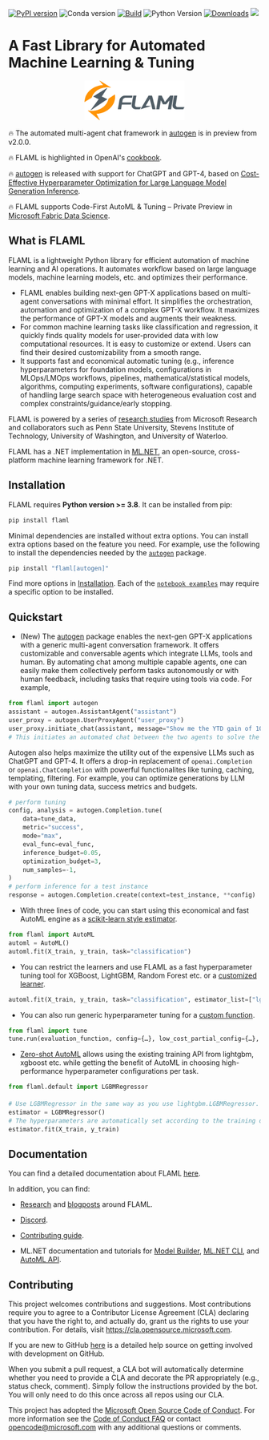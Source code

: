 [![PyPI version](https://badge.fury.io/py/FLAML.svg)](https://badge.fury.io/py/FLAML)
![Conda version](https://img.shields.io/conda/vn/conda-forge/flaml)
[![Build](https://github.com/microsoft/FLAML/actions/workflows/python-package.yml/badge.svg)](https://github.com/microsoft/FLAML/actions/workflows/python-package.yml)
![Python Version](https://img.shields.io/badge/3.8%20%7C%203.9%20%7C%203.10-blue)
[![Downloads](https://pepy.tech/badge/flaml)](https://pepy.tech/project/flaml)
[![](https://img.shields.io/discord/1025786666260111483?logo=discord&style=flat)](https://discord.gg/Cppx2vSPVP)
<!-- [![Join the chat at https://gitter.im/FLAMLer/community](https://badges.gitter.im/FLAMLer/community.svg)](https://gitter.im/FLAMLer/community?utm_source=badge&utm_medium=badge&utm_campaign=pr-badge&utm_content=badge) -->


# A Fast Library for Automated Machine Learning & Tuning

<p align="center">
    <img src="https://github.com/microsoft/FLAML/blob/main/website/static/img/flaml.svg"  width=200>
    <br>
</p>

:fire: The automated multi-agent chat framework in [autogen](https://microsoft.github.io/FLAML/docs/Use-Cases/Autogen) is in preview from v2.0.0.

:fire: FLAML is highlighted in OpenAI's [cookbook](https://github.com/openai/openai-cookbook#related-resources-from-around-the-web).

:fire: [autogen](https://microsoft.github.io/FLAML/docs/Use-Cases/Autogen) is released with support for ChatGPT and GPT-4, based on [Cost-Effective Hyperparameter Optimization for Large Language Model Generation Inference](https://arxiv.org/abs/2303.04673).

:fire: FLAML supports Code-First AutoML & Tuning – Private Preview in [Microsoft Fabric Data Science](https://learn.microsoft.com/en-us/fabric/data-science/).


## What is FLAML
FLAML is a lightweight Python library for efficient automation of machine
learning and AI operations. It automates workflow based on large language models, machine learning models, etc.
and optimizes their performance.

* FLAML enables building next-gen GPT-X applications based on multi-agent conversations with minimal effort. It simplifies the orchestration, automation and optimization of a complex GPT-X workflow. It maximizes the performance of GPT-X models and augments their weakness.
* For common machine learning tasks like classification and regression, it quickly finds quality models for user-provided data with low computational resources. It is easy to customize or extend. Users can find their desired customizability from a smooth range.
* It supports fast and economical automatic tuning (e.g., inference hyperparameters for foundation models, configurations in MLOps/LMOps workflows, pipelines, mathematical/statistical models, algorithms, computing experiments, software configurations), capable of handling large search space with heterogeneous evaluation cost and complex constraints/guidance/early stopping.

FLAML is powered by a series of [research studies](/docs/Research) from Microsoft Research and collaborators such as Penn State University, Stevens Institute of Technology, University of Washington, and University of Waterloo.

FLAML has a .NET implementation in [ML.NET](http://dot.net/ml), an open-source, cross-platform machine learning framework for .NET.

## Installation

FLAML requires **Python version >= 3.8**. It can be installed from pip:

```bash
pip install flaml
```

Minimal dependencies are installed without extra options. You can install extra options based on the feature you need. For example, use the following to install the dependencies needed by the [`autogen`](https://microsoft.github.io/FLAML/docs/Use-Cases/Autogen) package.
```bash
pip install "flaml[autogen]"
```

Find more options in [Installation](https://microsoft.github.io/FLAML/docs/Installation).
Each of the [`notebook examples`](https://github.com/microsoft/FLAML/tree/main/notebook) may require a specific option to be installed.

## Quickstart

* (New) The [autogen](https://microsoft.github.io/FLAML/docs/Use-Cases/Autogen) package enables the next-gen GPT-X applications with a generic multi-agent conversation framework.
It offers customizable and conversable agents which integrate LLMs, tools and human.
By automating chat among multiple capable agents, one can easily make them collectively perform tasks autonomously or with human feedback, including tasks that require using tools via code. For example,
```python
from flaml import autogen
assistant = autogen.AssistantAgent("assistant")
user_proxy = autogen.UserProxyAgent("user_proxy")
user_proxy.initiate_chat(assistant, message="Show me the YTD gain of 10 largest technology companies as of today.")
# This initiates an automated chat between the two agents to solve the task
```

Autogen also helps maximize the utility out of the expensive LLMs such as ChatGPT and GPT-4. It offers a drop-in replacement of `openai.Completion` or `openai.ChatCompletion` with powerful functionalites like tuning, caching, templating, filtering. For example, you can optimize generations by LLM with your own tuning data, success metrics and budgets.
```python
# perform tuning
config, analysis = autogen.Completion.tune(
    data=tune_data,
    metric="success",
    mode="max",
    eval_func=eval_func,
    inference_budget=0.05,
    optimization_budget=3,
    num_samples=-1,
)
# perform inference for a test instance
response = autogen.Completion.create(context=test_instance, **config)
```
* With three lines of code, you can start using this economical and fast
AutoML engine as a [scikit-learn style estimator](https://microsoft.github.io/FLAML/docs/Use-Cases/Task-Oriented-AutoML).

```python
from flaml import AutoML
automl = AutoML()
automl.fit(X_train, y_train, task="classification")
```

* You can restrict the learners and use FLAML as a fast hyperparameter tuning
tool for XGBoost, LightGBM, Random Forest etc. or a [customized learner](https://microsoft.github.io/FLAML/docs/Use-Cases/Task-Oriented-AutoML#estimator-and-search-space).

```python
automl.fit(X_train, y_train, task="classification", estimator_list=["lgbm"])
```

* You can also run generic hyperparameter tuning for a [custom function](https://microsoft.github.io/FLAML/docs/Use-Cases/Tune-User-Defined-Function).

```python
from flaml import tune
tune.run(evaluation_function, config={…}, low_cost_partial_config={…}, time_budget_s=3600)
```

* [Zero-shot AutoML](https://microsoft.github.io/FLAML/docs/Use-Cases/Zero-Shot-AutoML) allows using the existing training API from lightgbm, xgboost etc. while getting the benefit of AutoML in choosing high-performance hyperparameter configurations per task.

```python
from flaml.default import LGBMRegressor

# Use LGBMRegressor in the same way as you use lightgbm.LGBMRegressor.
estimator = LGBMRegressor()
# The hyperparameters are automatically set according to the training data.
estimator.fit(X_train, y_train)
```

## Documentation

You can find a detailed documentation about FLAML [here](https://microsoft.github.io/FLAML/).

In addition, you can find:

- [Research](https://microsoft.github.io/FLAML/docs/Research) and [blogposts](https://microsoft.github.io/FLAML/blog) around FLAML.

- [Discord](https://discord.gg/Cppx2vSPVP).

- [Contributing guide](https://microsoft.github.io/FLAML/docs/Contribute).

- ML.NET documentation and tutorials for [Model Builder](https://learn.microsoft.com/dotnet/machine-learning/tutorials/predict-prices-with-model-builder), [ML.NET CLI](https://learn.microsoft.com/dotnet/machine-learning/tutorials/sentiment-analysis-cli), and [AutoML API](https://learn.microsoft.com/dotnet/machine-learning/how-to-guides/how-to-use-the-automl-api).

## Contributing

This project welcomes contributions and suggestions. Most contributions require you to agree to a
Contributor License Agreement (CLA) declaring that you have the right to, and actually do, grant us
the rights to use your contribution. For details, visit <https://cla.opensource.microsoft.com>.

If you are new to GitHub [here](https://help.github.com/categories/collaborating-with-issues-and-pull-requests/) is a detailed help source on getting involved with development on GitHub.

When you submit a pull request, a CLA bot will automatically determine whether you need to provide
a CLA and decorate the PR appropriately (e.g., status check, comment). Simply follow the instructions
provided by the bot. You will only need to do this once across all repos using our CLA.

This project has adopted the [Microsoft Open Source Code of Conduct](https://opensource.microsoft.com/codeofconduct/).
For more information see the [Code of Conduct FAQ](https://opensource.microsoft.com/codeofconduct/faq/) or
contact [opencode@microsoft.com](mailto:opencode@microsoft.com) with any additional questions or comments.

